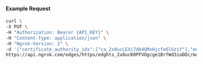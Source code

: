 <!-- Code generated for API Clients. DO NOT EDIT. -->

#### Example Request

```bash
curl \
-X PUT \
-H "Authorization: Bearer {API_KEY}" \
-H "Content-Type: application/json" \
-H "Ngrok-Version: 2" \
-d '{"certificate_authority_ids":["ca_2x8ucLEXi7dA4QMxHjcfe6lGziY"],"enabled":true}' \
https://api.ngrok.com/edges/https/edghts_2x8ucK0PFVOgcge1BrfWd3ioDDc/mutual_tls
```
